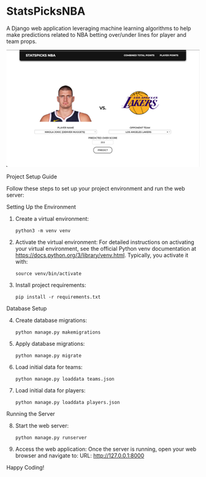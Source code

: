 # StatsPicksNBA
A Django web application leveraging machine learning algorithms to help make predictions related to NBA betting over/under lines for player and team props.

![Image](images/1.png)

Project Setup Guide

Follow these steps to set up your project environment and run the web server:

Setting Up the Environment
1. Create a virtual environment:
   ```
   python3 -m venv venv
   ```

2. Activate the virtual environment:
   For detailed instructions on activating your virtual environment, see the official Python venv documentation at https://docs.python.org/3/library/venv.html. Typically, you activate it with:
   ```
   source venv/bin/activate
   ```

3. Install project requirements:
   ```
   pip install -r requirements.txt
   ```

Database Setup


4. Create database migrations:
   ```
   python manage.py makemigrations
   ```

5. Apply database migrations:
   ```
   python manage.py migrate
   ```

6. Load initial data for teams:
   ```
   python manage.py loaddata teams.json
   ```

7. Load initial data for players:
   ```
   python manage.py loaddata players.json
   ```

Running the Server


8. Start the web server:
   ```
   python manage.py runserver
   ```

9. Access the web application:
   Once the server is running, open your web browser and navigate to:
   URL: http://127.0.0.1:8000

Happy Coding!
